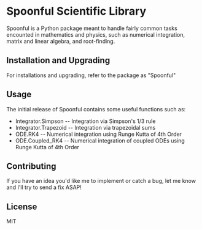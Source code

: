 ﻿# Spoonful Scientific Library

Spoonful is a Python package meant to handle fairly common tasks encounted in mathematics and physics, such as numerical integration, matrix and linear algebra, and root-finding.

## Installation and Upgrading

For installations and upgrading, refer to the package as "Spoonful"

## Usage

The initial release of Spoonful contains some useful functions such as:

 - Integrator.Simpson -- Integration via Simpson's 1/3 rule
 - Integrator.Trapezoid -- Integration via trapezoidal sums
 - ODE.RK4 -- Numerical integration using Runge Kutta of 4th Order
 - ODE.Coupled_RK4 -- Numerical integration of coupled ODEs using Runge Kutta of 4th Order

## Contributing

If you have an idea you'd like me to implement or catch a bug, let me know and I'll try to send a fix ASAP!

## License

MIT
